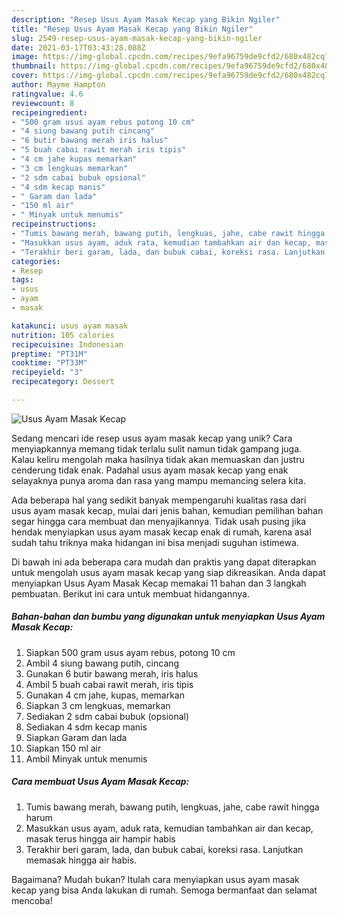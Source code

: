 ```yaml
---
description: "Resep Usus Ayam Masak Kecap yang Bikin Ngiler"
title: "Resep Usus Ayam Masak Kecap yang Bikin Ngiler"
slug: 2549-resep-usus-ayam-masak-kecap-yang-bikin-ngiler
date: 2021-03-17T03:43:28.088Z
image: https://img-global.cpcdn.com/recipes/9efa96759de9cfd2/680x482cq70/usus-ayam-masak-kecap-foto-resep-utama.jpg
thumbnail: https://img-global.cpcdn.com/recipes/9efa96759de9cfd2/680x482cq70/usus-ayam-masak-kecap-foto-resep-utama.jpg
cover: https://img-global.cpcdn.com/recipes/9efa96759de9cfd2/680x482cq70/usus-ayam-masak-kecap-foto-resep-utama.jpg
author: Mayme Hampton
ratingvalue: 4.6
reviewcount: 8
recipeingredient:
- "500 gram usus ayam rebus potong 10 cm"
- "4 siung bawang putih cincang"
- "6 butir bawang merah iris halus"
- "5 buah cabai rawit merah iris tipis"
- "4 cm jahe kupas memarkan"
- "3 cm lengkuas memarkan"
- "2 sdm cabai bubuk opsional"
- "4 sdm kecap manis"
- " Garam dan lada"
- "150 ml air"
- " Minyak untuk menumis"
recipeinstructions:
- "Tumis bawang merah, bawang putih, lengkuas, jahe, cabe rawit hingga harum"
- "Masukkan usus ayam, aduk rata, kemudian tambahkan air dan kecap, masak terus hingga air hampir habis"
- "Terakhir beri garam, lada, dan bubuk cabai, koreksi rasa. Lanjutkan memasak hingga air habis."
categories:
- Resep
tags:
- usus
- ayam
- masak

katakunci: usus ayam masak 
nutrition: 105 calories
recipecuisine: Indonesian
preptime: "PT31M"
cooktime: "PT33M"
recipeyield: "3"
recipecategory: Dessert

---
```



![Usus Ayam Masak Kecap](https://img-global.cpcdn.com/recipes/9efa96759de9cfd2/680x482cq70/usus-ayam-masak-kecap-foto-resep-utama.jpg)

Sedang mencari ide resep usus ayam masak kecap yang unik? Cara menyiapkannya memang tidak terlalu sulit namun tidak gampang juga. Kalau keliru mengolah maka hasilnya tidak akan memuaskan dan justru cenderung tidak enak. Padahal usus ayam masak kecap yang enak selayaknya punya aroma dan rasa yang mampu memancing selera kita.



Ada beberapa hal yang sedikit banyak mempengaruhi kualitas rasa dari usus ayam masak kecap, mulai dari jenis bahan, kemudian pemilihan bahan segar hingga cara membuat dan menyajikannya. Tidak usah pusing jika hendak menyiapkan usus ayam masak kecap enak di rumah, karena asal sudah tahu triknya maka hidangan ini bisa menjadi suguhan istimewa.


Di bawah ini ada beberapa cara mudah dan praktis yang dapat diterapkan untuk mengolah usus ayam masak kecap yang siap dikreasikan. Anda dapat menyiapkan Usus Ayam Masak Kecap memakai 11 bahan dan 3 langkah pembuatan. Berikut ini cara untuk membuat hidangannya.

<!--inarticleads1-->

##### Bahan-bahan dan bumbu yang digunakan untuk menyiapkan Usus Ayam Masak Kecap:

1. Siapkan 500 gram usus ayam rebus, potong 10 cm
1. Ambil 4 siung bawang putih, cincang
1. Gunakan 6 butir bawang merah, iris halus
1. Ambil 5 buah cabai rawit merah, iris tipis
1. Gunakan 4 cm jahe, kupas, memarkan
1. Siapkan 3 cm lengkuas, memarkan
1. Sediakan 2 sdm cabai bubuk (opsional)
1. Sediakan 4 sdm kecap manis
1. Siapkan  Garam dan lada
1. Siapkan 150 ml air
1. Ambil  Minyak untuk menumis




<!--inarticleads2-->

##### Cara membuat Usus Ayam Masak Kecap:

1. Tumis bawang merah, bawang putih, lengkuas, jahe, cabe rawit hingga harum
1. Masukkan usus ayam, aduk rata, kemudian tambahkan air dan kecap, masak terus hingga air hampir habis
1. Terakhir beri garam, lada, dan bubuk cabai, koreksi rasa. Lanjutkan memasak hingga air habis.




Bagaimana? Mudah bukan? Itulah cara menyiapkan usus ayam masak kecap yang bisa Anda lakukan di rumah. Semoga bermanfaat dan selamat mencoba!
